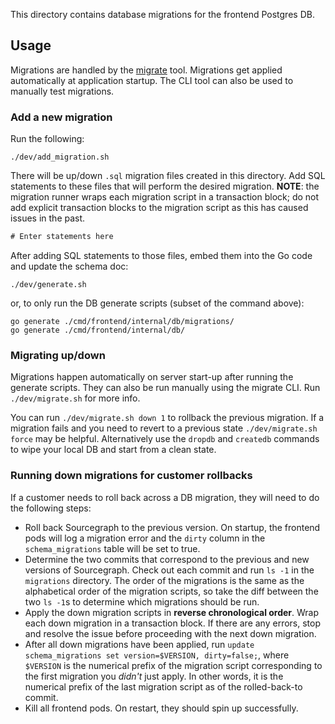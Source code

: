 This directory contains database migrations for the frontend Postgres DB.

## Usage

Migrations are handled by the [migrate](https://github.com/golang-migrate/migrate/tree/master/cli#installation) tool. Migrations get applied automatically at application startup. The CLI tool can also be used to manually test migrations.

### Add a new migration

Run the following:

```
./dev/add_migration.sh
```

There will be up/down `.sql` migration files created in this directory. Add SQL statements to these
files that will perform the desired migration. **NOTE**: the migration runner wraps each migration
script in a transaction block; do not add explicit transaction blocks to the migration script as
this has caused issues in the past.

```sql
# Enter statements here
```

After adding SQL statements to those files, embed them into the Go code and update the schema doc:

```
./dev/generate.sh
```

or, to only run the DB generate scripts (subset of the command above):

```
go generate ./cmd/frontend/internal/db/migrations/
go generate ./cmd/frontend/internal/db/
```

### Migrating up/down

Migrations happen automatically on server start-up after running the generate scripts. They can also
be run manually using the migrate CLI. Run `./dev/migrate.sh` for more info.

You can run `./dev/migrate.sh down 1` to rollback the previous migration. If a migration fails and
you need to revert to a previous state `./dev/migrate.sh force` may be helpful. Alternatively use
the `dropdb` and `createdb` commands to wipe your local DB and start from a clean state.

### Running down migrations for customer rollbacks

If a customer needs to roll back across a DB migration, they will need to do the following steps:

* Roll back Sourcegraph to the previous version. On startup, the frontend pods will log a migration
  error and the `dirty` column in the `schema_migrations` table will be set to true.
* Determine the two commits that correspond to the previous and new versions of Sourcegraph. Check
  out each commit and run `ls -1` in the `migrations` directory. The order of the migrations is the
  same as the alphabetical order of the migration scripts, so take the diff between the two `ls -1`s to determine which migrations should be run.
* Apply the down migration scripts in **reverse chronological order**. Wrap each down migration in a
  transaction block. If there are any errors, stop and resolve the issue before proceeding with the
  next down migration.
* After all down migrations have been applied, run `update schema_migrations set version=$VERSION, dirty=false;`, where `$VERSION` is the numerical prefix of the migration script corresponding to
  the first migration you _didn't_ just apply. In other words, it is the numerical prefix of the
  last migration script as of the rolled-back-to commit.
* Kill all frontend pods. On restart, they should spin up successfully.

